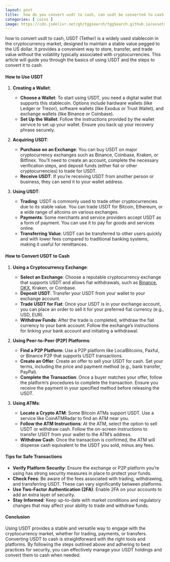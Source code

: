 ```yaml
---
layout: post
title:  how do you convert usdt to cash, can usdt be converted to cash
categories: [ coins ]
image: https://cdn.jsdelivr.net/gh/tggsearch/tggSearch.github.io/assets/img/usdt-1.webp
---
```

how to convert usdt to cash, USDT (Tether) is a widely used stablecoin in the cryptocurrency market, designed to maintain a stable value pegged to the US dollar. It provides a convenient way to store, transfer, and trade value without the volatility typically associated with cryptocurrencies. This article will guide you through the basics of using USDT and the steps to convert it to cash.

#### How to Use USDT

1. **Creating a Wallet**:
   - **Choose a Wallet**: To start using USDT, you need a digital wallet that supports this stablecoin. Options include hardware wallets (like Ledger or Trezor), software wallets (like Exodus or Trust Wallet), and exchange wallets (like Binance or Coinbase).
   - **Set Up the Wallet**: Follow the instructions provided by the wallet service to set up your wallet. Ensure you back up your recovery phrase securely.

2. **Acquiring USDT**:
   - **Purchase on an Exchange**: You can buy USDT on major cryptocurrency exchanges such as Binance, Coinbase, Kraken, or Bitfinex. You’ll need to create an account, complete the necessary verification steps, and deposit funds (either fiat or other cryptocurrencies) to trade for USDT.
   - **Receive USDT**: If you’re receiving USDT from another person or business, they can send it to your wallet address.

3. **Using USDT**:
   - **Trading**: USDT is commonly used to trade other cryptocurrencies due to its stable value. You can trade USDT for Bitcoin, Ethereum, or a wide range of altcoins on various exchanges.
   - **Payments**: Some merchants and service providers accept USDT as a form of payment. You can use it to pay for goods and services online.
   - **Transferring Value**: USDT can be transferred to other users quickly and with lower fees compared to traditional banking systems, making it useful for remittances.

#### How to Convert USDT to Cash

1. **Using a Cryptocurrency Exchange**:
   - **Select an Exchange**: Choose a reputable cryptocurrency exchange that supports USDT and allows fiat withdrawals, such as [Binance](/302.html?target=https://accounts.binance.com/register?ref=ZGR4DOXV), [OKX](/302.html?target=https://www.okx.com/join/65103688), Kraken, or Coinbase.
   - **Deposit USDT**: Transfer your USDT from your wallet to your exchange account.
   - **Trade USDT for Fiat**: Once your USDT is in your exchange account, you can place an order to sell it for your preferred fiat currency (e.g., USD, EUR).
   - **Withdraw Funds**: After the trade is completed, withdraw the fiat currency to your bank account. Follow the exchange’s instructions for linking your bank account and initiating a withdrawal.

2. **Using Peer-to-Peer (P2P) Platforms**:
   - **Find a P2P Platform**: Use a P2P platform like LocalBitcoins, Paxful, or Binance P2P that supports USDT transactions.
   - **Create an Offer**: Create an offer to sell your USDT for cash. Set your terms, including the price and payment method (e.g., bank transfer, PayPal).
   - **Complete the Transaction**: Once a buyer matches your offer, follow the platform’s procedures to complete the transaction. Ensure you receive the payment in your specified method before releasing the USDT.

3. **Using ATMs**:
   - **Locate a Crypto ATM**: Some Bitcoin ATMs support USDT. Use a service like CoinATMRadar to find an ATM near you.
   - **Follow the ATM Instructions**: At the ATM, select the option to sell USDT or withdraw cash. Follow the on-screen instructions to transfer USDT from your wallet to the ATM’s address.
   - **Withdraw Cash**: Once the transaction is confirmed, the ATM will dispense cash equivalent to the USDT you sold, minus any fees.

#### Tips for Safe Transactions

- **Verify Platform Security**: Ensure the exchange or P2P platform you’re using has strong security measures in place to protect your funds.
- **Check Fees**: Be aware of the fees associated with trading, withdrawing, and transferring USDT. These can vary significantly between platforms.
- **Use Two-Factor Authentication (2FA)**: Enable 2FA on your accounts to add an extra layer of security.
- **Stay Informed**: Keep up-to-date with market conditions and regulatory changes that may affect your ability to trade and withdraw funds.

#### Conclusion

Using USDT provides a stable and versatile way to engage with the cryptocurrency market, whether for trading, payments, or transfers. Converting USDT to cash is straightforward with the right tools and platforms. By following the steps outlined above and adhering to best practices for security, you can effectively manage your USDT holdings and convert them to cash when needed.